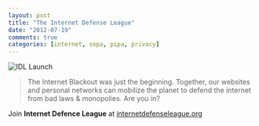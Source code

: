 ```yaml
---
layout: post
title: "The Internet Defense League"
date: "2012-07-19"
comments: true
categories: [internet, sopa, pipa, privacy]
---
```

![IDL Launch](https://internetdefenseleague.org/images/launch/cat_sky.jpg)
>The Internet Blackout was just the beginning. Together, our websites and personal networks can mobilize the planet to defend the internet from bad laws & monopolies. Are you in?

Join **Internet Defence League** at [internetdefenseleague.org](https://internetdefenseleague.org/)
<!--more-->
